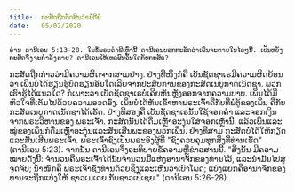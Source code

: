 ```yaml
---
title:  ກະສັດຖືກຕັດສິນວ່າບໍ່ດີພໍ
date:   05/02/2020
---
```


`ອ່ານ ດານີເອນ 5:13-28. ໃນຂໍ້ພຣະຄຳພີເຫຼົ່ານີ້ ດານີເອນບອກກະສັດວ່າເພິ່ນຈະຕາຍໃນໄວໆນີ້. ເປັນຫຍັງກະສັດຈຶ່ງຈະກຳລັງຕາຍ? ດານີເອນໃຫ້ເຫດຜົນອັນໃດກັບກະສັດ?`

ກະສັດຖືກກ່າວວ່າມີຄວາມຜິດຈາກສາມຢ່າງ. ຢ່າງທີໜຶ່ງກໍຄື ເບັນຊັດຊາເຣມີຄວາມຜິດຍ້ອນວ່າ ເພິ່ນບໍ່ໄດ້ຮຽນຮູ້ບົດຮຽນອັນໃດເລີຍຈາກປະສົບການຂອງກະສັດເນບູກາດເນັດຊາ. ພວກເຮົາຮູ້ໄດ້ແນວໃດ? ກໍເພາະວ່າ ເບັດຊັດຊາເຣບໍ່ເຄີຍຫັນຫຼັງອອກຈາກຄວາມບາບ. ເພິ່ນໄດ້ມີຫົວໃຈທີ່ເຕັມໄປດ້ວຍຄວາມອວດອົ່ງ. ເພິ່ນບໍ່ໄດ້ຫັນເຂົ້າຫາພຣະເຈົ້າຄືກັບທີ່ພໍ່ຕູ້ຂອງເພິ່ນ ຄືກັບກະສັດເນບູກາດເນັດຊາໄດ້ເຮັດ. ຢ່າງທີສອງຄື ເບັນຊັດຊາເຣນັ້ນໃຊ້ຈອກຄຳ ແລະຈອກເງິນຈາກພຣະວິຫານຂອງ ພຣະເຈົ້າ. ກະສັດນັ້ນໄດ້ດື່ມເຫຼົ້າອະງຸ່ນໃສ່ຈອກເຫຼົ່ານີ້. ແລ້ວເພິ່ນແລະໝູ່ຂອງເພິ່ນກໍດື່ມເຫຼົ້າອະງຸ່ນແລະສັນເສີນພະຂອງພວກເພິ່ນ. ຢ່າງທີສາມ ກະສັດບໍ່ໄດ້ໃຫ້ກຽດແລະສັນເສີນພຣະເຈົ້າ. ພຣະເຈົ້າຊົງເປັນພຣະອົງຜູ້ທີ່ "ຊົງຄວບຄຸມທຸກສິ່ງທີ່ທ່ານເຮັດ" (ດານີເອນ 5:23). ຈາກນັ້ນ ດານີເອນຈຶ່ງອະທິບາຍຂໍ້ຄວາມຫຼືຂ່າວສານນີ້. "ສິ່ງນັ້ນ ມີຄວາມໝາຍດັ່ງນີ້: ຈຳນວນຄືພຣະເຈົ້າໄດ້ນັບຈຳນວນມື້ແຫ່ງອານາຈັກຂອງທ່ານໄວ້, ແລະນຳມັນໄປສູ່ຈຸດຈົບ; ນ້ຳໜັກຄື ພຣະເຈົ້າຊັ່ງທ່ານດ້ວຍຊິງແລະເຫັນວ່າເບົາໂພດ; ແບ່ງແຍກຄືອານາຈັກຂອງທ່ານຈະຖືກແບ່ງໃຫ້ ຊາວເມເດຍ ກັບຊາວເປີເຊຍ." (ດານີເອນ 5:26-28).